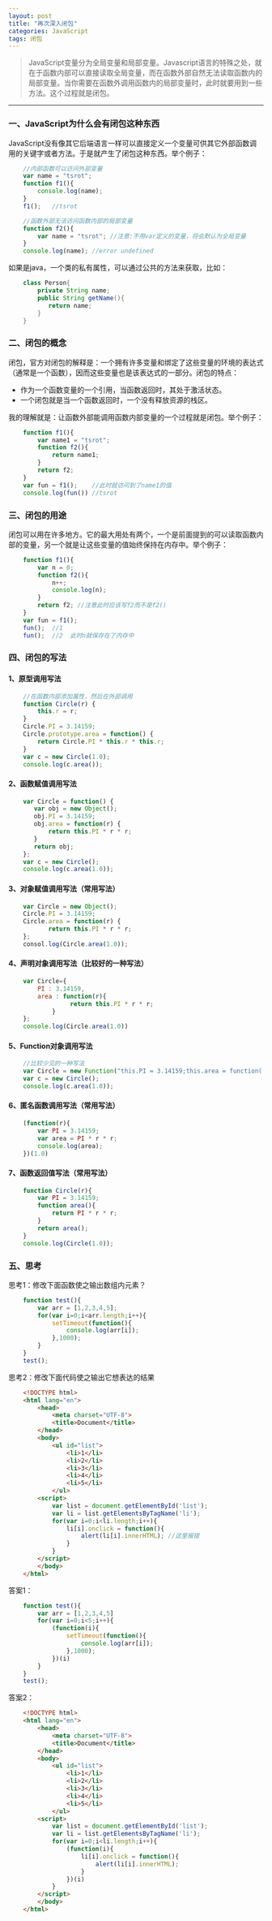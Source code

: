 ```yaml
---
layout: post
title: "再次深入闭包"
categories: JavaScript
tags: 闭包
---
```


>JavaScript变量分为全局变量和局部变量。Javascript语言的特殊之处，就在于函数内部可以直接读取全局变量，而在函数外部自然无法读取函数内的局部变量。当你需要在函数外调用函数内的局部变量时，此时就要用到一些方法。这个过程就是闭包。





----------

### 一、JavaScript为什么会有闭包这种东西

JavaScript没有像其它后端语言一样可以直接定义一个变量可供其它外部函数调用的关键字或者方法。于是就产生了闭包这种东西。举个例子：

```javascript
    //内部函数可以访问外部变量
    var name = "tsrot";
    function f1(){
        console.log(name);
    }
    f1();   //tsrot
```

```javascript
    //函数外部无法访问函数内部的局部变量
    function f2(){
        var name = "tsrot"; //注意:不用var定义的变量，将会默认为全局变量
    }
    console.log(name); //error undefined    
```

如果是java，一个类的私有属性，可以通过公共的方法来获取，比如：

```java
    class Person{
        private String name;
        public String getName(){
           return name;    
        }    
    }
```

###  二、闭包的概念

闭包，官方对闭包的解释是：一个拥有许多变量和绑定了这些变量的环境的表达式（通常是一个函数），因而这些变量也是该表达式的一部分。闭包的特点：
- 作为一个函数变量的一个引用，当函数返回时，其处于激活状态。
- 一个闭包就是当一个函数返回时，一个没有释放资源的栈区。

我的理解就是：让函数外部能调用函数内部变量的一个过程就是闭包。举个例子：

```javascript
    function f1(){
        var name1 = "tsrot";
        function f2(){
            return name1;
        }
        return f2;
    }
    var fun = f1();    //此时就访问到了name1的值
    console.log(fun()) //tsrot
```


### 三、闭包的用途
闭包可以用在许多地方。它的最大用处有两个，一个是前面提到的可以读取函数内部的变量，另一个就是让这些变量的值始终保持在内存中。举个例子：

```javascript
    function f1(){
        var n = 0;
        function f2(){
            n++;
            console.log(n);
        }
        return f2; //注意此时应该写f2而不是f2()
    }
    var fun = f1();
    fun();  //1
    fun();  //2  此时n就保存在了内存中
```

### 四、闭包的写法

#### 1、原型调用写法 

```javascript
    //在函数内部添加属性，然后在外部调用
    function Circle(r) {  
        this.r = r;  
    }  
    Circle.PI = 3.14159;  
    Circle.prototype.area = function() {  
        return Circle.PI * this.r * this.r;  
    }
    var c = new Circle(1.0);     
    console.log(c.area()); 
```

#### 2、函数赋值调用写法

```javascript
    var Circle = function() {  
       var obj = new Object();  
       obj.PI = 3.14159;  
       obj.area = function(r) {  
           return this.PI * r * r;  
       }  
       return obj;  
    }; 
    var c = new Circle();  
    console.log(c.area(1.0)); 
```

#### 3、对象赋值调用写法（常用写法）

```javascript
    var Circle = new Object();  
    Circle.PI = 3.14159;  
    Circle.area = function(r) {  
           return this.PI * r * r;  
    };
    consol.log(Circle.area(1.0));
```

#### 4、声明对象调用写法（比较好的一种写法）

```javascript
    var Circle={  
        PI : 3.14159,  
        area : function(r){  
                 return this.PI * r * r;  
            }  
    };  
    console.log(Circle.area(1.0))
```

#### 5、Function对象调用写法

```javascript
    //比较少见的一种写法
    var Circle = new Function("this.PI = 3.14159;this.area = function( r ) {return r*r*this.PI;}");  
    var c = new Circle();
    console.log(c.area(1.0));
```

#### 6、匿名函数调用写法（常用写法）

```javascript
    (function(r){
        var PI = 3.14159;
        var area = PI * r * r;
        console.log(area);
    })(1.0)
```

#### 7、函数返回值写法（常用写法）

```javascript
    function Circle(r){
        var PI = 3.14159;
        function area(){
            return PI * r * r;
        }
        return area();
    }
    console.log(Circle(1.0));
```

### 五、思考

思考1：修改下面函数使之输出数组内元素？

```javascript
    function test(){
        var arr = [1,2,3,4,5];
        for(var i=0;i<arr.length;i++){
            setTimeout(function(){
                console.log(arr[i]);
            },1000);
        }
    }
    test();
```

思考2：修改下面代码使之输出它想表达的结果

```html
    <!DOCTYPE html>
    <html lang="en">
        <head>
            <meta charset="UTF-8">
            <title>Document</title>
        </head>
        <body>
            <ul id="list">
                <li>1</li>
                <li>2</li>
                <li>3</li>
                <li>4</li>
                <li>5</li>
            </ul>
        <script>
            var list = document.getElementById('list');
            var li = list.getElementsByTagName('li');
            for(var i=0;i<li.length;i++){
                li[i].onclick = function(){
                    alert(li[i].innerHTML); //这里报错
                }
            }
        </script>
        </body>
    </html>
```

答案1：

```javascript
    function test(){
        var arr = [1,2,3,4,5]
        for(var i=0;i<5;i++){
            (function(i){
                setTimeout(function(){
                    console.log(arr[i]);
                },1000);
            })(i)
        }
    }
    test();
```


答案2：

```html
    <!DOCTYPE html>
    <html lang="en">
        <head>
            <meta charset="UTF-8">
            <title>Document</title>
        </head>
        <body>
            <ul id="list">
                <li>1</li>
                <li>2</li>
                <li>3</li>
                <li>4</li>
                <li>5</li>
            </ul>
        <script>
            var list = document.getElementById('list');
            var li = list.getElementsByTagName('li');
            for(var i=0;i<li.length;i++){
                (function(i){
                    li[i].onclick = function(){
                        alert(li[i].innerHTML);
                    }
                })(i)
            }
        </script>
        </body>
    </html>
```